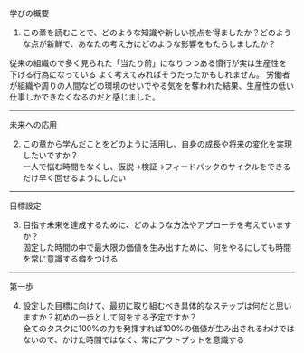 学びの概要
1. この章を読むことで、どのような知識や新しい視点を得ましたか？どのような点が新鮮で、あなたの考え方にどのような影響をもたらしましたか？

従来の組織ので多く見られた「当たり前」になりつつある慣行が実は生産性を下げる行為になっている
よく考えてみればそうだったかもしれません。
労働者が組織や周りの人間などの環境のせいでやる気をを奪われた結果、生産性の低い仕事しかできなくなるのだと感じました。

---

未来への応用  

2. この章から学んだことをどのように活用し、自身の成長や将来の変化を実現したいですか？  
一人で悩む時間をなくし、仮説→検証→フィードバックのサイクルをできるだけ早く回せるようにしたい

---

目標設定  

3. 目指す未来を達成するために、どのような方法やアプローチを考えていますか？  
固定した時間の中で最大限の価値を生み出すために、何をやるにしても時間を常に意識する癖をつける

---
第一歩  

4. 設定した目標に向けて、最初に取り組むべき具体的なステップは何だと思いますか？初めの一歩として何をする予定ですか？  
全てのタスクに100%の力を発揮すれば100%の価値が生み出されるわけではないので、かけた時間ではなく、常にアウトプットを意識する
